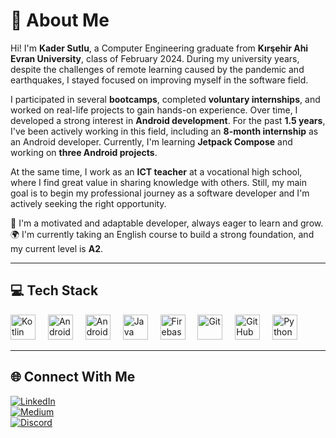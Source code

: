 # 💫 About Me

Hi! I'm **Kader Sutlu**, a Computer Engineering graduate from **Kırşehir Ahi Evran University**, class of February 2024. During my university years, despite the challenges of remote learning caused by the pandemic and earthquakes, I stayed focused on improving myself in the software field.

I participated in several **bootcamps**, completed **voluntary internships**, and worked on real-life projects to gain hands-on experience. Over time, I developed a strong interest in **Android development**. For the past **1.5 years**, I've been actively working in this field, including an **8-month internship** as an Android developer. Currently, I'm learning **Jetpack Compose** and working on **three Android projects**.

At the same time, I work as an **ICT teacher** at a vocational high school, where I find great value in sharing knowledge with others. Still, my main goal is to begin my professional journey as a software developer and I'm actively seeking the right opportunity.

📌 I'm a motivated and adaptable developer, always eager to learn and grow.  
🌍 I'm currently taking an English course to build a strong foundation, and my current level is **A2**.

---

## 💻 Tech Stack

<div align="left">
  <img src="https://cdn.jsdelivr.net/gh/devicons/devicon/icons/kotlin/kotlin-original.svg" height="40" alt="Kotlin" />
  <img width="12" />
  <img src="https://cdn.jsdelivr.net/gh/devicons/devicon/icons/android/android-original.svg" height="40" alt="Android" />
  <img width="12" />
  <img src="https://cdn.jsdelivr.net/gh/devicons/devicon/icons/androidstudio/androidstudio-original.svg" height="40" alt="Android Studio" />
  <img width="12" />
  <img src="https://cdn.jsdelivr.net/gh/devicons/devicon/icons/java/java-original.svg" height="40" alt="Java" />
  <img width="12" />
  <img src="https://cdn.jsdelivr.net/gh/devicons/devicon/icons/firebase/firebase-plain.svg" height="40" alt="Firebase" />
  <img width="12" />
  <img src="https://cdn.jsdelivr.net/gh/devicons/devicon/icons/git/git-original.svg" height="40" alt="Git" />
  <img width="12" />
  <img src="https://cdn.jsdelivr.net/gh/devicons/devicon/icons/github/github-original.svg" height="40" alt="GitHub" />
  <img width="12" />
  <img src="https://cdn.jsdelivr.net/gh/devicons/devicon/icons/python/python-original.svg" height="40" alt="Python" />
</div>

---

## 🌐 Connect With Me

[![LinkedIn](https://img.shields.io/badge/LinkedIn-%230077B5.svg?logo=linkedin&logoColor=white)](https://www.linkedin.com/in/kadersutlu/)  
[![Medium](https://img.shields.io/badge/Medium-12100E?logo=medium&logoColor=white)](https://medium.com/@sutlukader)  
[![Discord](https://img.shields.io/badge/Discord-%237289DA.svg?logo=discord&logoColor=white)](https://discord.gg/kadersutlu34)
